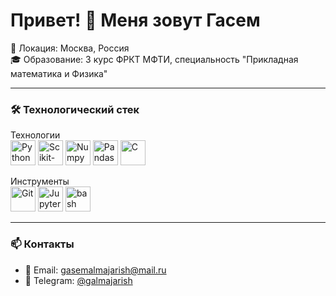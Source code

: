 # Привет! 👋 Меня зовут Гасем 

📍 Локация: Москва, Россия  
🎓 Образование: 3 курс ФРКТ МФТИ, специальность "Прикладная математика и Физика"  

---

### 🛠️ Технологический стек
Технологии  
<img src="https://cdn.jsdelivr.net/gh/devicons/devicon/icons/python/python-original.svg" width="40" height="40" title="Python"/>
<img src="https://upload.wikimedia.org/wikipedia/commons/0/05/Scikit_learn_logo_small.svg" width="40" height="40" title="Scikit-learn"/>
<img src="https://cdn.jsdelivr.net/gh/devicons/devicon/icons/numpy/numpy-original-wordmark.svg" width="40" height="40" title="Numpy"/>
<img src="https://cdn.jsdelivr.net/gh/devicons/devicon/icons/pandas/pandas-plain-wordmark.svg" width="40" height="40" title="Pandas"/>
<img src="https://cdn.jsdelivr.net/gh/devicons/devicon/icons/c/c-plain.svg" width="40" height="40" title="C"/>

Инструменты  
<img src="https://cdn.jsdelivr.net/gh/devicons/devicon/icons/git/git-plain.svg" width="40" height="40" title="Git"/>
<img src="https://cdn.jsdelivr.net/gh/devicons/devicon/icons/jupyter/jupyter-original.svg" width="40" height="40" title="Jupyter"/>
<img src="https://cdn.jsdelivr.net/gh/devicons/devicon/icons/bash/bash-original.svg" width="40" height="40" title="bash"/>

---

### 📫 Контакты
- 📧 Email: [gasemalmajarish@mail.ru](mailto:gasemalmajarish@mail.ru)
- 📱 Telegram: [@galmajarish](https://t.me/galmajarish)
